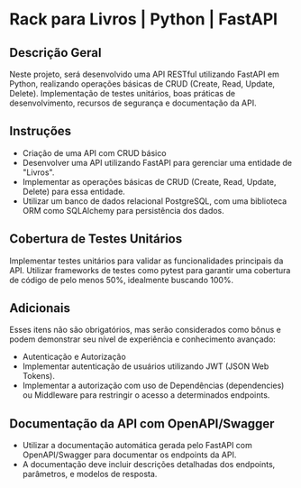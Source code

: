 # Rack para Livros | Python | FastAPI

## Descrição Geral

Neste projeto, será desenvolvido uma API RESTful utilizando FastAPI em Python, realizando operações básicas de CRUD (Create, Read, Update, Delete). 
Implementação de testes unitários, boas práticas de desenvolvimento, recursos de segurança e documentação da API.

## Instruções
- Criação de uma API com CRUD básico
- Desenvolver uma API utilizando FastAPI para gerenciar uma entidade de "Livros".
- Implementar as operações básicas de CRUD (Create, Read, Update, Delete) para essa entidade.
- Utilizar um banco de dados relacional PostgreSQL, com uma biblioteca ORM como SQLAlchemy para persistência dos dados.

## Cobertura de Testes Unitários
Implementar testes unitários para validar as funcionalidades principais da API.
Utilizar frameworks de testes como pytest para garantir uma cobertura de código de pelo menos 50%, idealmente buscando 100%.

## Adicionais
Esses itens não são obrigatórios, mas serão considerados como bônus e podem demonstrar seu nível de experiência e conhecimento avançado:
- Autenticação e Autorização
- Implementar autenticação de usuários utilizando JWT (JSON Web Tokens).
- Implementar a autorização com uso de Dependências (dependencies) ou Middleware para restringir o acesso a determinados endpoints. 

## Documentação da API com OpenAPI/Swagger
- Utilizar a documentação automática gerada pelo FastAPI com OpenAPI/Swagger para documentar os endpoints da API.
- A documentação deve incluir descrições detalhadas dos endpoints, parâmetros, e modelos de resposta.




<!--

requirements.txt
fastapi
uvicorn
sqlalchemy
psycopg2-binary
psycopg2
python-dotenv

docker-compose up --build

## Critérios de Avaliação
- Funcionalidade: A API deve funcionar corretamente e realizar as operações de CRUD conforme esperado.
- Organização e Qualidade do Código: Serão avaliadas a clareza e a organização do código, o uso de boas práticas de desenvolvimento, e a separação adequada de responsabilidades.
- Testes: A cobertura de testes será um ponto importante na avaliação, assim como a qualidade e abrangência dos mesmos.
- Diferenciais Opcionais: A implementação dos itens opcionais será considerada um bônus.

## Considerações Finais
O código deve ser disponibilizado em um repositório Git (GitHub, GitLab, etc.).
Forneça instruções claras sobre como executar a API e os testes, incluindo as dependências e configurações necessárias.

Documentação
/docs
/redoc

-->